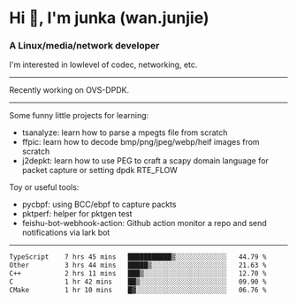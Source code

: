 
<h1 >Hi 👋, I'm junka (wan.junjie)</h1>
<h3 >A Linux/media/network developer</h3>


I'm interested in lowlevel of codec, networking, etc.


---

Recently working on OVS-DPDK.

---

Some funny little projects for learning:

- tsanalyze: learn how to parse a mpegts file from scratch 
- ffpic: learn how to decode bmp/png/jpeg/webp/heif images from scratch
- j2depkt: learn how to use PEG to craft a scapy domain language for packet capture or setting dpdk RTE_FLOW

Toy or useful tools:

- pycbpf: using BCC/ebpf to capture packts
- pktperf: helper for pktgen test
- feishu-bot-webhook-action: Github action monitor a repo and send notifications via lark bot

---

<!--START_SECTION:waka-->

```txt
TypeScript    7 hrs 45 mins   ███████████▒░░░░░░░░░░░░░   44.79 %
Other         3 hrs 44 mins   █████▒░░░░░░░░░░░░░░░░░░░   21.63 %
C++           2 hrs 11 mins   ███▒░░░░░░░░░░░░░░░░░░░░░   12.70 %
C             1 hr 42 mins    ██▒░░░░░░░░░░░░░░░░░░░░░░   09.90 %
CMake         1 hr 10 mins    █▓░░░░░░░░░░░░░░░░░░░░░░░   06.76 %
```

<!--END_SECTION:waka-->
